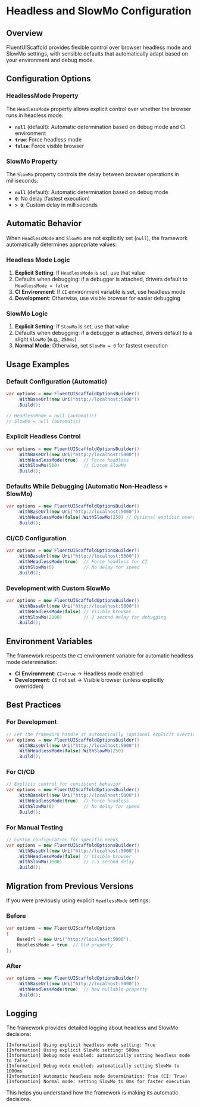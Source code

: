 # Headless and SlowMo Configuration

## Overview

FluentUIScaffold provides flexible control over browser headless mode and SlowMo settings, with sensible defaults that automatically adapt based on your environment and debug mode.

## Configuration Options

### HeadlessMode Property

The `HeadlessMode` property allows explicit control over whether the browser runs in headless mode:

- **`null`** (default): Automatic determination based on debug mode and CI environment
- **`true`**: Force headless mode
- **`false`**: Force visible browser

### SlowMo Property

The `SlowMo` property controls the delay between browser operations in milliseconds:

- **`null`** (default): Automatic determination based on debug mode
- **`0`**: No delay (fastest execution)
- **`> 0`**: Custom delay in milliseconds

## Automatic Behavior

When `HeadlessMode` and `SlowMo` are not explicitly set (`null`), the framework automatically determines appropriate values:

### Headless Mode Logic

1. **Explicit Setting**: If `HeadlessMode` is set, use that value
2. Defaults when debugging: if a debugger is attached, drivers default to `HeadlessMode = false`
3. **CI Environment**: If `CI` environment variable is set, use headless mode
4. **Development**: Otherwise, use visible browser for easier debugging

### SlowMo Logic

1. **Explicit Setting**: If `SlowMo` is set, use that value
2. Defaults when debugging: if a debugger is attached, drivers default to a slight `SlowMo` (e.g., `250ms`)
3. **Normal Mode**: Otherwise, set `SlowMo = 0` for fastest execution

## Usage Examples

### Default Configuration (Automatic)

```csharp
var options = new FluentUIScaffoldOptionsBuilder()
    .WithBaseUrl(new Uri("http://localhost:5000"))
    .Build();

// HeadlessMode = null (automatic)
// SlowMo = null (automatic)
```

### Explicit Headless Control

```csharp
var options = new FluentUIScaffoldOptionsBuilder()
    .WithBaseUrl(new Uri("http://localhost:5000"))
    .WithHeadlessMode(true)  // Force headless
    .WithSlowMo(500)         // Custom SlowMo
    .Build();
```

### Defaults While Debugging (Automatic Non-Headless + SlowMo)

```csharp
var options = new FluentUIScaffoldOptionsBuilder()
    .WithBaseUrl(new Uri("http://localhost:5000"))
    .WithHeadlessMode(false).WithSlowMo(250) // Optional explicit override during debugging
    .Build();
```

### CI/CD Configuration

```csharp
var options = new FluentUIScaffoldOptionsBuilder()
    .WithBaseUrl(new Uri("http://localhost:5000"))
    .WithHeadlessMode(true)  // Force headless for CI
    .WithSlowMo(0)           // No delay for speed
    .Build();
```

### Development with Custom SlowMo

```csharp
var options = new FluentUIScaffoldOptionsBuilder()
    .WithBaseUrl(new Uri("http://localhost:5000"))
    .WithHeadlessMode(false) // Visible browser
    .WithSlowMo(2000)        // 2 second delay for debugging
    .Build();
```

## Environment Variables

The framework respects the `CI` environment variable for automatic headless mode determination:

- **CI Environment**: `CI=true` → Headless mode enabled
- **Development**: `CI` not set → Visible browser (unless explicitly overridden)

## Best Practices

### For Development
```csharp
// Let the framework handle it automatically (optional explicit override shown)
var options = new FluentUIScaffoldOptionsBuilder()
    .WithBaseUrl(new Uri("http://localhost:5000"))
    .WithHeadlessMode(false).WithSlowMo(250)
    .Build();
```

### For CI/CD
```csharp
// Explicit control for consistent behavior
var options = new FluentUIScaffoldOptionsBuilder()
    .WithBaseUrl(new Uri("http://localhost:5000"))
    .WithHeadlessMode(true)  // Force headless
    .WithSlowMo(0)           // No delay for speed
    .Build();
```

### For Manual Testing
```csharp
// Custom configuration for specific needs
var options = new FluentUIScaffoldOptionsBuilder()
    .WithBaseUrl(new Uri("http://localhost:5000"))
    .WithHeadlessMode(false) // Visible browser
    .WithSlowMo(1500)        // 1.5 second delay
    .Build();
```

## Migration from Previous Versions

If you were previously using explicit `HeadlessMode` settings:

### Before
```csharp
var options = new FluentUIScaffoldOptions
{
    BaseUrl = new Uri("http://localhost:5000"),
    HeadlessMode = true  // Old property
};
```

### After
```csharp
var options = new FluentUIScaffoldOptionsBuilder()
    .WithBaseUrl(new Uri("http://localhost:5000"))
    .WithHeadlessMode(true)  // New nullable property
    .Build();
```

## Logging

The framework provides detailed logging about headless and SlowMo decisions:

```
[Information] Using explicit headless mode setting: True
[Information] Using explicit SlowMo setting: 500ms
[Information] Debug mode enabled: automatically setting headless mode to false
[Information] Debug mode enabled: automatically setting SlowMo to 1000ms
[Information] Automatic headless mode determination: True (CI: True)
[Information] Normal mode: setting SlowMo to 0ms for faster execution
```

This helps you understand how the framework is making its automatic decisions.
